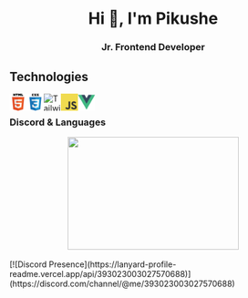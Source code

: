 <h1 align="center">Hi 👋, I'm Pikushe</h1>
<h3 align="center">Jr. Frontend Developer</h3>

## Technologies
<img align="left" alt="Html" src="https://raw.githubusercontent.com/github/explore/80688e429a7d4ef2fca1e82350fe8e3517d3494d/topics/html/html.png" width="30px" height="30px" />
<img align="left" alt="Css" src="https://raw.githubusercontent.com/github/explore/80688e429a7d4ef2fca1e82350fe8e3517d3494d/topics/css/css.png" width="30px" height="30px" />
<img align="left" alt="Tailwind" src="https://raw.githubusercontent.com/tailwindlabs/tailwindcss/master/.github/logo-dark.svg" width="30px" height="30px" />
<img align="left" alt="JavaScript" src="https://raw.githubusercontent.com/github/explore/80688e429a7d4ef2fca1e82350fe8e3517d3494d/topics/javascript/javascript.png" width="30px" height="30px" />
<img align="left" alt="Vue.js" src="https://raw.githubusercontent.com/github/explore/80688e429a7d4ef2fca1e82350fe8e3517d3494d/topics/vue/vue.png" width="30px" height="30px" />
<br>
<h3 align="left"> Discord & Languages</h3>
<p align="center">
  <img height=198 width=300 src="https://github-readme-stats.vercel.app/api/top-langs/?username=pikushe&theme=dark&hide_border=true&layout=compact" />
</p>
 [![Discord Presence](https://lanyard-profile-readme.vercel.app/api/393023003027570688)](https://discord.com/channel/@me/393023003027570688)

